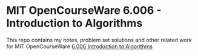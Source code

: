 # MIT OpenCourseWare 6.006 - Introduction to Algorithms
This repo contains my notes, problem set solutions and other related work for MIT OpenCourseWare [6.006 Introduction to Algorithms](https://ocw.mit.edu/courses/electrical-engineering-and-computer-science/6-006-introduction-to-algorithms-fall-2011/index.htm)